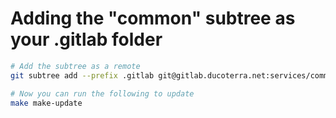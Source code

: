 # Adding the "common" subtree as your .gitlab folder

```bash
# Add the subtree as a remote
git subtree add --prefix .gitlab git@gitlab.ducoterra.net:services/common.git main --squash

# Now you can run the following to update
make make-update
```
